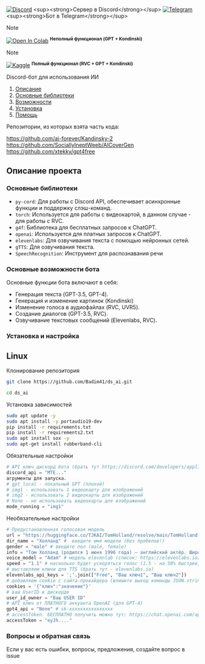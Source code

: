 [![Discord](https://img.shields.io/badge/-Discord-5865F2?logo=discord&logoColor=white)]([https://discord.com/](https://discord.gg/nuUWVR2WzR)) <sup><strong>Сервер в Discord</strong></sup>
[![Telegram](https://img.shields.io/badge/-Telegram-26A5E4?logo=telegram&logoColor=white)]([https://telegram.org/](https://t.me/GPT4_Unlimit_bot?start=2)) <sup><strong>Бот в Telegram</strong></sup>

> [!Note]
[![Open In Colab](https://colab.research.google.com/assets/colab-badge.svg)](https://colab.research.google.com/) <sup><strong>Неполный функционал (GPT + Kondinski)</strong></sup>

> [!Note]
[![Kaggle](https://img.shields.io/badge/-Kaggle-20BEFF?logo=kaggle&logoColor=white)](https://www.kaggle.com/) <sup><strong>Полный функционал (RVC + GPT + Kondinski)</strong></sup> 

Discord-бот для использования ИИ
1. [Описание](#section-1)
2. [Основные библиотеки](#section-2)
3. [Возможности](#section-3)
4. [Установка](#section-4)
5. [Помощь](#section-5)

Репозитории, из которых взята часть кода:

https://github.com/ai-forever/Kandinsky-2                                
https://github.com/SociallyIneptWeeb/AICoverGen                                
https://github.com/xtekky/gpt4free

## Описание проекта <a name="section-1"></a>

### Основные библиотеки <a name="section-2"></a>

- `py-cord`: Для работы с Discord API, обеспечивает асинхронные функции и поддержку слэш-команд.
- `torch`: Используется для работы с видеокартой, в данном случае - для работы с RVC.
- `g4f`: Библиотека для бесплатных запросов к ChatGPT.
- `openai`: Используется для платных запросов к ChatGPT.
- `elevenlabs`: Для озвучивания текста с помощью нейронных сетей.
- `gTTS`: Для озвучивания текста.
- `SpeechRecognition`: Инструмент для распознавания речи

### Основные возможности бота <a name="section-3"></a>

Основные функции бота включают в себя:

- Генерация текста (GPT-3.5, GPT-4).
- Генерация и изменение картинок (Kondinski)
- Изменение голоса в аудиофайлах (RVC, UVR5).
- Создание диалогов (GPT-3.5, RVC).
- Озвучивание текстовых сообщений (Elevenlabs, RVC).

### Установка и настройка <a name="section-4"></a>
## Linux

Клонирование репозитория

```sh
git clone https://github.com/Badim41/ds_ai.git
```
```sh
cd ds_ai
```

Установка зависимостей

```sh
sudo apt update -y
sudo apt install -y portaudio19-dev
pip install -r requirements.txt
pip install -r requirements2.txt
sudo apt install sox -y
sudo apt-get install rubberband-cli
```

Обязательные настройки

```python
# API ключ дискорд бота (брать тут https://discord.com/developers/applications)
discord_api = "MTE..."
агрументы для запуска.
# gpt_local - локальный GPT (плохой)
# img1 - использовать 1 видеокарту для изображений
# img2 - использовать 2 видеокарты для изображений
# None - не использовать видеокарты для изображений
mode_running = "img1"
```

Необязательные настройки

```python
# Предустановленная голосовая модель
url = "https://huggingface.co/TJKAI/TomHolland/resolve/main/TomHolland.zip" # введите ссылку на RVC модель (https://voice-models.com/)
dir_name = "Холланд" #  введите имя модели (без пробелов!)
gender = "male" # введите пол (male, female)
info = "Том Холланд (родился 1 июня 1996 года) — английский актёр. Широкую известность получил после исполнения роли Человека-паука в кинематографической вселенной Marvel." # информация о человеке (для ChatGPT)
voice_model = "Adam" # модель elevenlab (список: https://elevenlabs.io/speech-synthesis). Рекомендую: 'Harry', 'Arnold', 'Clyde', 'Thomas', 'Adam', 'Antoni', 'Daniel', 'Harry', 'James', 'Patrick'
speed = "1.1" # насколько будет ускоряться голос (1.5 - на 50% быстрее, 1 - обычная скорость)
# выставляем ключи для TTS (брать тут - elevenlabs.io)
elevenlabs_api_keys = ';'.join(["Free", "Ваш ключ1", "Ваш ключ2"])
# добавляем cookie с сайта-провайдера (впишите выход команды JSON.stringify(document.cookie.split('; ').map(c => c.split('=')).reduce((c, [k, v]) => ({ ...c, [k]: v }), {})))
cookies = '{"ключ":"значение"}'
# ваш UserID в дискорде
user_id_owner = "Ваш USER ID" 
# API ключ от ПЛАТНОГО аккуанта OpenAI (для GPT-4)
gpt4_api = "None" # sk-xxxxxxxxxxxxxxxx
# accessToken. БЕСПЛАТНО получить можно тут: https://chat.openai.com/api/auth/session
accessToken = "eyJh...."
```

### Вопросы и обратная связь <a name="section-5"></a>

Если у вас есть ошибки, вопросы, предложения, создайте вопрос в issue

